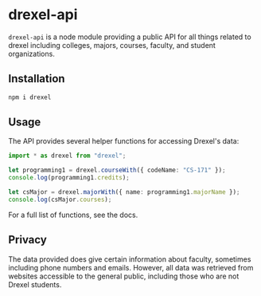 # drexel-api

`drexel-api` is a node module providing a public API for all things related to drexel including colleges, majors, courses, faculty, and student organizations.

## Installation
```bash
npm i drexel
```

## Usage
The API provides several helper functions for accessing Drexel's data:

```ts
import * as drexel from "drexel";

let programming1 = drexel.courseWith({ codeName: "CS-171" });
console.log(programming1.credits);

let csMajor = drexel.majorWith({ name: programming1.majorName });
console.log(csMajor.courses);
```

For a full list of functions, see the docs. 

## Privacy
The data provided does give certain information about faculty, sometimes including phone numbers and emails. However, all data was retrieved from websites accessible to the general public, including those who are not Drexel students. 
